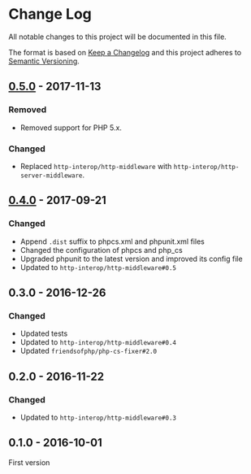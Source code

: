 # Change Log
All notable changes to this project will be documented in this file.

The format is based on [Keep a Changelog](http://keepachangelog.com/) 
and this project adheres to [Semantic Versioning](http://semver.org/).

## [0.5.0] - 2017-11-13

### Removed

* Removed support for PHP 5.x.

### Changed

* Replaced `http-interop/http-middleware` with  `http-interop/http-server-middleware`.

## [0.4.0] - 2017-09-21

### Changed

* Append `.dist` suffix to phpcs.xml and phpunit.xml files
* Changed the configuration of phpcs and php_cs
* Upgraded phpunit to the latest version and improved its config file
* Updated to `http-interop/http-middleware#0.5`

## 0.3.0 - 2016-12-26

### Changed

* Updated tests
* Updated to `http-interop/http-middleware#0.4`
* Updated `friendsofphp/php-cs-fixer#2.0`

## 0.2.0 - 2016-11-22

### Changed

* Updated to `http-interop/http-middleware#0.3`

## 0.1.0 - 2016-10-01

First version

[0.5.0]: https://github.com/middlewares/response-time/compare/v0.4.0...v0.5.0
[0.4.0]: https://github.com/middlewares/response-time/compare/v0.3.0...v0.4.0
[0.3.0]: https://github.com/middlewares/response-time/compare/v0.2.0...v0.3.0
[0.2.0]: https://github.com/middlewares/response-time/compare/v0.1.0...v0.2.0
